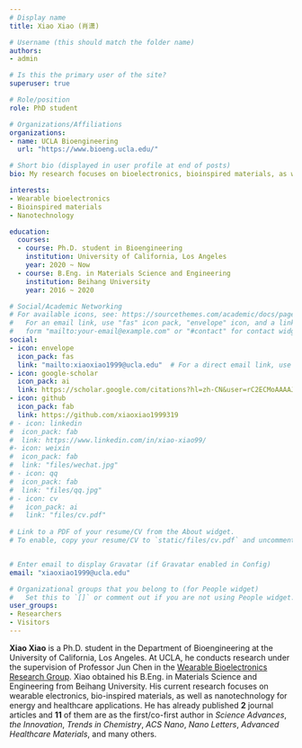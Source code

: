 ```yaml
---
# Display name
title: Xiao Xiao (肖潇)

# Username (this should match the folder name)
authors:
- admin

# Is this the primary user of the site?
superuser: true

# Role/position
role: PhD student

# Organizations/Affiliations
organizations:
- name: UCLA Bioengineering
  url: "https://www.bioeng.ucla.edu/"

# Short bio (displayed in user profile at end of posts)
bio: My research focuses on bioelectronics, bioinspired materials, as well as nanotechnology for energy and healthcare applications.

interests:
- Wearable bioelectronics
- Bioinspired materials
- Nanotechnology

education:
  courses:
  - course: Ph.D. student in Bioengineering
    institution: University of California, Los Angeles
    year: 2020 ~ Now
  - course: B.Eng. in Materials Science and Engineering
    institution: Beihang University
    year: 2016 ~ 2020

# Social/Academic Networking
# For available icons, see: https://sourcethemes.com/academic/docs/page-builder/#icons
#   For an email link, use "fas" icon pack, "envelope" icon, and a link in the
#   form "mailto:your-email@example.com" or "#contact" for contact widget.
social:
- icon: envelope
  icon_pack: fas
  link: "mailto:xiaoxiao1999@ucla.edu"  # For a direct email link, use "mailto:test@example.org".
- icon: google-scholar
  icon_pack: ai
  link: https://scholar.google.com/citations?hl=zh-CN&user=rC2ECMoAAAAJ
- icon: github
  icon_pack: fab
  link: https://github.com/xiaoxiao1999319
# - icon: linkedin
#  icon_pack: fab
#  link: https://www.linkedin.com/in/xiao-xiao99/
#- icon: weixin
#  icon_pack: fab
#  link: "files/wechat.jpg"
# - icon: qq
#  icon_pack: fab
#  link: "files/qq.jpg"
# - icon: cv
#   icon_pack: ai
#   link: "files/cv.pdf"
  
# Link to a PDF of your resume/CV from the About widget.
# To enable, copy your resume/CV to `static/files/cv.pdf` and uncomment the lines below.


# Enter email to display Gravatar (if Gravatar enabled in Config)
email: "xiaoxiao1999@ucla.edu"

# Organizational groups that you belong to (for People widget)
#   Set this to `[]` or comment out if you are not using People widget.
user_groups:
- Researchers
- Visitors
---
```


**Xiao Xiao** is a Ph.D. student in the Department of Bioengineering at the University of California, Los Angeles. At UCLA, he conducts research under the supervision of Professor Jun Chen in the [Wearable Bioelectronics Research Group](https://www.junchenlab.com). Xiao obtained his B.Eng. in Materials Science and Engineering from Beihang University. His current research focuses on wearable electronics, bio-inspired materials, as well as nanotechnology for energy and healthcare applications. He has already published **2** journal articles and **11** of them are as the first/co-first author in *Science Advances*, *the Innovation*, *Trends in Chemistry*, *ACS Nano*, *Nano Letters*, *Advanced Healthcare Materials*, and many others.
